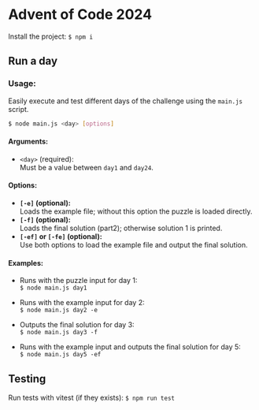 # Advent of Code 2024

Install the project: `$ npm i`

## Run a day

### Usage:

Easily execute and test different days of the challenge using the `main.js` script.

```bash
$ node main.js <day> [options]
```

#### Arguments:

- `<day>` (required):<br>
  Must be a value between `day1` and `day24`.

#### Options:

- **`[-e]` (optional):** <br>
  Loads the example file; without this option the puzzle is loaded directly.
- **`[-f]` (optional):**<br>
  Loads the final solution (part2); otherwise solution 1 is printed.
- **`[-ef]` or `[-fe]` (optional):**<br>
  Use both options to load the example file and output the final solution.

#### Examples:

- Runs with the puzzle input for day 1:<br>`$ node main.js day1`

- Runs with the example input for day 2:<br>`$ node main.js day2 -e`
- Outputs the final solution for day 3:<br>`$ node main.js day3 -f`

- Runs with the example input and outputs the final solution for day 5:<br>`$ node main.js day5 -ef`

## Testing

Run tests with vitest (if they exists): `$ npm run test`
